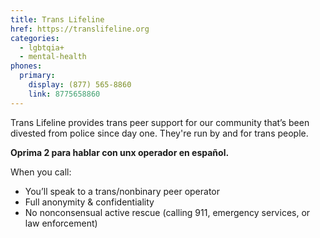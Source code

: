 ```yaml
---
title: Trans Lifeline
href: https://translifeline.org
categories:
  - lgbtqia+
  - mental-health
phones:
  primary:
    display: (877) 565-8860
    link: 8775658860
---
```


Trans Lifeline provides trans peer support for our community that’s been divested from police since day one. They're run by and for trans people.

**Oprima 2 para hablar con unx operador en español.**

When you call:
- You’ll speak to a trans/nonbinary peer operator
- Full anonymity & confidentiality
- No nonconsensual active rescue (calling 911, emergency services, or law enforcement)
